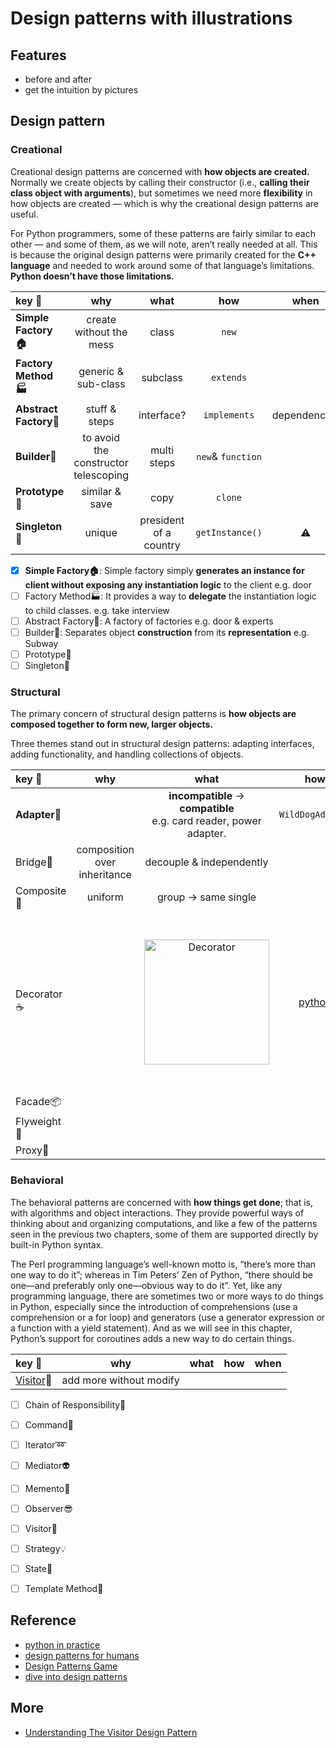 # Design patterns with illustrations

## Features

- before and after 
- get the intuition by pictures

## Design pattern

### Creational 
Creational design patterns are concerned with **how objects are created.** Normally we create objects by calling their constructor (i.e., **calling their class object with arguments**), but sometimes we need more **flexibility** in how objects are created — which is why the creational design patterns are useful.

For Python programmers, some of these patterns are fairly similar to each other — and some of them, as we will note, aren’t really needed at all. This is because the original design patterns were primarily created for the **C++ language** and needed to work around some of that language’s limitations. **Python doesn’t have those limitations.**

| key 🔑 | why | what  | how  | when | 
| :-------- | :---------: | :----------: | :---------: |  :---------: |
|**Simple Factory🏠**| create without the mess | class | `new`| |
|**Factory Method🏭**| generic & sub-class | subclass| `extends`| |
|**Abstract Factory🔨**| stuff & steps | interface? |`implements`| dependencies |
|**Builder👷**| to avoid the constructor telescoping | multi steps|`new`&   `function`  | |
|**Prototype🐑**| similar & save | copy | `clone` |  |
|**Singleton💍**|  unique| president of a country| `getInstance()` | ⚠️|



- [x] **Simple Factory🏠**: Simple factory simply **generates an instance for client without exposing any instantiation logic** to the client e.g. door 
- [ ] Factory Method🏭: It provides a way to **delegate** the instantiation logic to child classes. e.g. take interview
- [ ] Abstract Factory🔨: A factory of factories e.g. door & experts
- [ ] Builder👷: Separates object **construction** from its **representation** e.g. Subway 
- [ ] Prototype🐑 
- [ ] Singleton💍

### Structural 
The primary concern of structural design patterns is **how objects are composed together to form new, larger objects.**

Three themes stand out in structural design patterns: adapting interfaces, adding functionality, and handling collections of objects.


| key 🔑 | why | what  | how  | when | 
| :-------- | :---------: | :----------: | :---------: |  :---------: |
|**Adapter🔌**| | **incompatible** -> **compatible**  <br>e.g. card reader, power adapter.| `WildDogAdapter`||
|Bridge🚡|composition over inheritance| decouple & independently||
|Composite🌿| uniform |group → same single |
|Decorator☕||<img src="http://qxf2.com/blog/wp-content/uploads/2014/09/qxf2-gun-decorator1.jpg" alt="Decorator" width="200"/>|[python](https://repl.it/@WillWang42/decorator)| **切面需求**<br>e.g.<br>插入日志<br>性能测试<br>事务处理<br>缓存<br>权限校验|
|Facade📦|
|Flyweight🍃|
|Proxy🎱|


### Behavioral                 
The behavioral patterns are concerned with **how things get done**; that is, with algorithms and object interactions. They provide powerful ways of thinking about and organizing computations, and like a few of the patterns seen in the previous two chapters, some of them are supported directly by built-in Python syntax.

The Perl programming language’s well-known motto is, “there’s more than one way to do it”; whereas in Tim Peters’ Zen of Python, “there should be one—and preferably only one—obvious way to do it”. Yet, like any programming language, there are sometimes two or more ways to do things in Python, especially since the introduction of comprehensions (use a comprehension or a for loop) and generators (use a generator expression or a function with a yield statement). And as we will see in this chapter, Python’s support for coroutines adds a new way to do certain things.



| key 🔑 | why | what  | how  | when | 
| :-------- | :---------: | :----------: | :---------: |  :---------: |
|[Visitor](https://www.wikiwand.com/en/Visitor_pattern)🚕|add more without modify| | | |


- [ ] Chain of Responsibility🔗
- [ ] Command👮
- [ ] Iterator➿
- [ ] Mediator👽
- [ ] Memento💾 
- [ ] Observer😎 
- [ ] Visitor🏃
- [ ] Strategy💡
- [ ] State💢
- [ ] Template Method📒 


## Reference

- [python in practice](https://github.com/lovexiaov/python-in-practice)
- [design patterns for humans](https://github.com/kamranahmedse/design-patterns-for-humans)
- [Design Patterns Game](http://designpatternsgame.com/)
- [dive into design patterns](https://sourcemaking.com/design_patterns)


## More 

- [Understanding The Visitor Design Pattern](https://www.youtube.com/watch?v=TeZqKnC2gvA)
